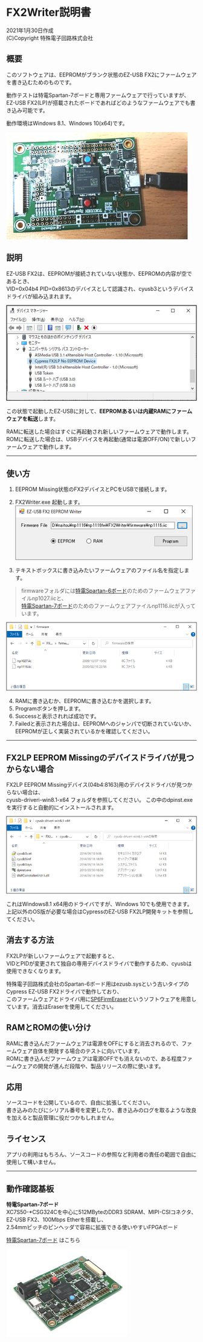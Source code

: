 # FX2Writer説明書
2021年1月30日作成  
(C)Copyright 特殊電子回路株式会社

## 概要
このソフトウェアは、EEPROMがブランク状態のEZ-USB FX2にファームウェアを書き込むためのものです。

動作テストは特電Spartan-7ボードと専用ファームウェアで行っていますが、EZ-USB FX2(LP)が搭載されたボードであればどのようなファームウェアでも書き込み可能です。

動作環境はWindows 8.1、Windows 10(x64)です。

![ソフトウェア画面](docimg/sp7-usb.jpg)

## 説明

EZ-USB FX2は、EEPROMが接続されていない状態か、EEPROMの内容が空であるとき、  
VID=0x04b4 PID=0x8613のデバイスとして認識され、cyusb3というデバイスドライバが組み込まれます。

![ソフトウェア画面](docimg/eeprom_missing_device.png)

この状態で起動したEZ-USBに対して、**EEPROMあるいは内蔵RAMにファームウェアを転送**します。

RAMに転送した場合はすぐに再起動され新しいファームウェアで動作します。  
ROMに転送した場合は、USBデバイスを再起動(通常は電源OFF/ON)で新しいファームウェアで動作します。

---
## 使い方
1. EEPROM Missing状態のFX2デバイスとPCをUSBで接続します。

2. FX2Writer.exe 起動します。  
![ソフトウェア画面](docimg/fx2writer.png)

3. テキストボックスに書き込みたいファームウェアのファイル名を指定します。

> firmwareフォルダには[特電Spartan-6ボード](http://www.tokudenkairo.co.jp/sp6/)のためのファームウェアファイルnp1027.iicと、  
[特電Spartan-7ボード](http://www.tokudenkairo.co.jp/sp7/)のためのファームウェアファイルnp1116.iicが入っています。

![ファームウェアフォルダ](docimg/firmware.png)

4. RAMに書き込むか、EEPROMに書き込むかを選択します。
5. Programボタンを押します。
6. Successと表示されれば成功です。
7. Failedと表示された場合は、EEPROMへのジャンパで切断されていないか、EEPROMが正しく実装されているかを確認してください。

---
## FX2LP EEPROM Missingのデバイスドライバが見つからない場合
FX2LP EEPROM Missingデバイス(04b4:8163)用のデバイスドライバが見つからない場合は、  
cyusb-driveri-win8.1-x64 フォルダを参照してください。
この中のdpinst.exeを実行すると自動的にインストールされます。


![デバイスドライバフォルダ](docimg/drivers.png)

これはWindows8.1 x64用のドライバですが、Windows 10でも使用できます。  
上記以外のOS版が必要な場合はCypressのEZ-USB FX2LP開発キットを参照してください。

## 消去する方法
FX2LPが新しいファームウェアで起動すると、  
VIDとPIDが変更されて独自の専用デバイスドライバで動作するため、cyusbは使用できなくなります。

特殊電子回路株式会社のSpartan-6ボード用はezusb.sysという古いタイプのCypress EZ-USB FX2ドライバで動作しており、  
このファームウェアとドライバ用に[SP6FirmEraser](https://github.com/tokuden/SP6FirmEraser)というソフトウェアを用意しています。消去はEraserを使用してください。

## RAMとROMの使い分け
RAMに書き込んだファームウェアは電源をOFFにすると消去されるので、ファームウェア自体を開発する場合のテストに向いています。  
ROMに書き込んだファームウェアは電源OFFでも消えないので、ある程度ファームウェアの開発が進んだ段階や、製品リリースの際に使います。

## 応用
ソースコードを公開しているので、自由に拡張してください。  
書き込みのたびにシリアル番号を変更したり、書き込みのログを取るような改良を加えると製品管理に役だつかもしれません。

## ライセンス
アプリの利用はもちろん、ソースコードの参照など利用者の責任の範囲で自由に使用して構いません。

---
## 動作確認基板
**特電Spartan-7ボード**  
XC7S50-*CSG324Cを中心に512MByteのDDR3 SDRAM、MIPI-CSIコネクタ、EZ-USB FX2、100Mbps Etherを搭載し、  
2.54mmピッチのピンヘッダで容易に拡張できる使いやすいFPGAボード

[特電Spartan-7ボード](http://www.tokudenkairo.co.jp/sp7/) はこちら

![基板イメージ](docimg/sp7brd.jpg)
